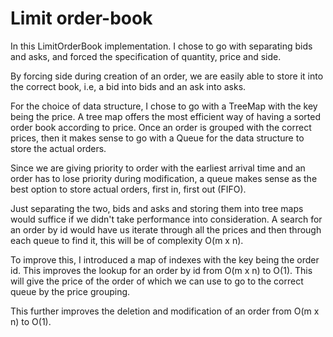 # Limit order-book

In this LimitOrderBook implementation. I chose to go with separating bids and asks, and forced the specification of quantity, price and side.

By forcing side during creation of an order, we are easily able to store it into the correct book, i.e, a bid into bids and an ask into asks.

For the choice of data structure, I chose to go with a TreeMap with the key being the price. A tree map offers the most efficient  way of having a sorted order book according to price. 
Once an order is grouped with the correct prices, then it makes sense to go with a Queue for the data structure to store the actual orders.

Since we are giving priority to order with the earliest arrival time and an order has to lose priority during modification, a queue makes sense as the best option to store actual orders, first in, first out (FIFO).

Just separating the two, bids and asks and storing them into tree maps would suffice if we didn't take performance into consideration. 
A search for an order by id would have us iterate through all the prices and then through each queue to find it, this will be of complexity O(m x n).

To improve this, I introduced a map of indexes with the key being the order id. This improves the lookup for an order by id from O(m x n) to O(1). 
This will give the price of the order of which we can use to go to the correct queue by the price grouping. 

This further improves the deletion and modification of an order from O(m x n) to O(1).